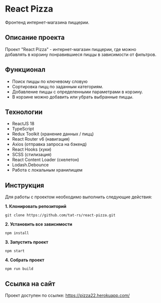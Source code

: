 # React Pizza

Фронтенд интернет-магазина пиццерии.

## Описание проекта

Проект "React Pizza" - интернет-магазин пиццерии, где можно добавлять в корзину понравившиеся пиццы в зависимости от фильтров.

## Функционал  
* Поиск пиццы по ключевому словую
* Сортировка пицц по заданным категориям.
* Добавление пиццы с определенными параметрами в корзину.
* В корзине можно добавить или убрать выбранные пиццы.

## Технологии
* ReactJS 18
* TypeScript
* Redux Toolkit (хранение данных / пицц)
* React Router v6 (навигация)
* Axios (отправка запроса на бэкенд)
* React Hooks (хуки)
* SCSS (стилизация)
* React Content Loader (скелетон)
* Lodash.Debounce
* Работа с локальным хранилищем

## Инструкция

Для работы с проектом необходимо выполнить следующие действия:

__1. Клонировать репозиторий__

`git clone https://github.com/tat-rs/react-pizza.git`

__2. Установить все зависимости__

`npm install`

__3. Запустить проект__

`npm start`

__4. Собрать проект__

`npm run build`

## Ссылка на сайт

Проект доступен по ссылке: <a href="https://pizza22.herokuapp.com/" target="_blank" rel="noopener">https://pizza22.herokuapp.com/</a>

